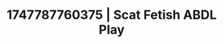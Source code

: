 ---
categories:
- Sensual selfie
- Femdom wrestling
- Alt romance
- Double penetration
- Real amateur
image: /assets/images/1747787760375.jpg
layout: post
seo:
  description: Featured content with exclusive ABDL Play, Scat Fetish. HD images available.
  keywords: ABDL Play, Scat Fetish
  og_image: /assets/images/1747787760375.jpg
  schema_type: VisualArtwork
tags:
- '#1747787760375'
- ABDL Play
- Scat Fetish
title: 1747787760375 | Scat Fetish ABDL Play
---